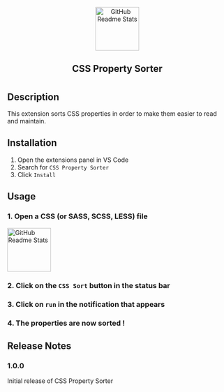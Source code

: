 <p align="center">
 <img width="100px" height="100px" src="https://raw.githubusercontent.com/enzo-mourany/css-property-sorter/img/icon.png" align="center" alt="GitHub Readme Stats" />
 <h2 align="center">CSS Property Sorter</h2>
</p>

#

## Description

This extension sorts CSS properties in order to make them easier to read and maintain.

## Installation

1. Open the extensions panel in VS Code
2. Search for `CSS Property Sorter`
3. Click `Install`

## Usage

### 1. Open a CSS (or SASS, SCSS, LESS) file

<img width="100px" height="100px" src="https://raw.githubusercontent.com/enzo-mourany/css-property-sorter/img/statusbar-button.png" align="center" alt="GitHub Readme Stats" />

### 2. Click on the `CSS Sort` button in the status bar

### 3. Click on `run` in the notification that appears

### 4. The properties are now sorted !


## Release Notes

### 1.0.0

Initial release of CSS Property Sorter
